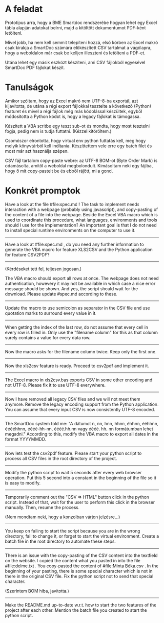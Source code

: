 # A feladat

Prototípus arra, hogy a BME Smartdoc rendszerébe hogyan lehet egy Excel tábla alapján adatokat beírni, majd a kitöltött dokumentumot PDF-ként letölteni.

Mivel jobb, ha nem kell semmit telepíteni hozzá, első körben az Excel makró csak kirakja a SmartDoc számára előkészített CSV tartalmat a vágólapra, hogy a weboldalon már csak be kelljen illeszteni és letölteni a PDF-et.

Utána lehet egy másik eszközt készíteni, ami CSV fájlokból egyesével SmartDoc PDF fájlokat készít.

# Tanulságok

Amikor szóltam, hogy az Excel makró nem UTF-8-ba exportál, azt kijavította, de utána a régi export fájlokkal tesztelte a következő (Python) featuret és mivel a régi fájlok még más kódolással készültek, egyből módosította a Python kódot is, hogy a legacy fájlokat is támogassa.

Készített a VBA scritbe egy teszt sub-ot és mondta, hogy most tesztelni fogja, pedig nem is tudja futtatni. (Kézzel kitöröltem.)

Csomószor elrontotta, hogy virtual env python futtatás kell, meg hogy melyik könyvtárból kell indítania. Készíttettem vele erre egy batch filet és most már azt használja szépen.

CSV fájl tartalom copy-paste webre: az UTF-8 BOM-ot (Byte Order Mark) is odamásolta, amitől a weboldal megbolondult. Kimásoltam neki egy fájlba, hogy ő mit copy-pastelt be és ebből rájött, mi a gond.

# Konkrét promptok

Have a look at the file #file:spec.md ! The task to implement needs interaction with a webpage (probably using javascript), and copy-pasting of the content of a file into the webpage. Beside the Excel VBA macro which is used to coordinate this procedure, what languages, environments and tools should I use for the implementation? An important goal is that I do not need to install special runtime environments on the computer to use it.

---

Have a look at #file:spec.md , do you need any further information to generate the VBA macro for feature XLS2CSV and the Python application for feature CSV2PDF?

---
(Kérdéseket tett fel, teljesen jogosan.)

The VBA macro should export all rows at once. The webpage does not need authentication, howevery it may not be available in which case a nice error message should be shown. And yes, the script should wait for the download. Please update #spec.md according to these.

---

Update the macro to use semicolon as separator in the CSV file and use quotation marks to surround every value in it.

---

When getting the index of the last row, do not assume that every cell in every row is filled in. Only use the "filename column" for this as that column surely contains a value for every data row.

---

Now the macro asks for the filename column twice. Keep only the first one.

---

Now the xls2csv feature is ready. Proceed to csv2pdf and implement it.

---

The Excel macro in xls2csv.bas exports CSV in some other encoding and not UTF-8. Please fix it to use UTF-8 everywhere.

---

Now I have removed all legacy CSV files and we will not meet them anymore. Remove the legacy encoding support from the Python application. You can assume that every input CSV is now consistently UTF-8 encoded.

---

The SmartDoc system told me: "A dátumot n, nn, hnn, hhnn, éhhnn, ééhhnn, ééééhhnn, éééé-hh-nn, éééé.hh.nn vagy éééé. hh. nn formátumban lehet megadni." According to this, modify the VBA macro to export all dates in the format YYYYMMDD.

---

Now lets test the csv2pdf feature. Please start your python script to process all CSV files in the root directory of the project.

---

Modify the python script to wait 5 seconds after every web browser operation. Put this 5 second into a constant in the beginning of the file so it is easy to modify.

---

Temporarily comment out the "CSV => HTML" button click in the python script. Instead of that, wait for the user to perform this click in the browser manually. Then, resume the process.

(Nem mondtam neki, hogy a konzolban várjon jelzésre...)

---

You keep on failing to start the script because you are in the wrong directory, fail to change it, or forget to start the virtual environment. Create a batch file in the root directory to automate these steps.

---

There is an issue with the copy-pasting of the CSV content into the textfield on the website. I copied the content what you pasted in into the file #file:delme.txt . You copy-pasted the content of #file:Minta Béka.csv . In the beginning of your pasting, there is some special character which is not in there in the original CSV file. Fix the python script not to send that special character.

(Szerintem BOM hiba, javította.)

---

Make the README.md up-to-date w.r.t. how to start the two features of the project after each other. Mention the batch file you created to start the python script.

